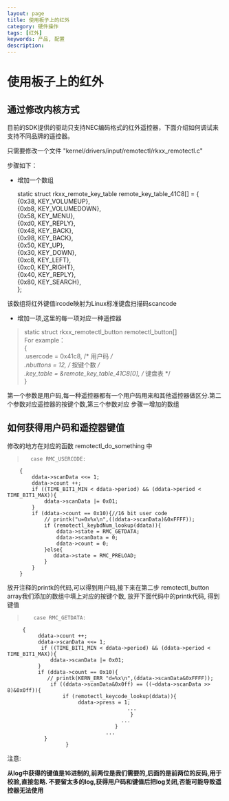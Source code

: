 ```yaml
---
layout: page
title: 使用板子上的红外
category: 硬件操作
tags: [红外]
keywords: 产品, 配置
description:
---
```


# 使用板子上的红外  

## 通过修改内核方式  

目前的SDK提供的驱动只支持NEC编码格式的红外遥控器，下面介绍如何调试来支持不同品牌的遥控器。 

只需要修改一个文件 "kernel/drivers/input/remotectl/rkxx_remotectl.c"  

步骤如下：  

* 增加一个数组  

	static struct rkxx_remote_key_table remote_key_table_41C8[] = {  
		{0x38, KEY_VOLUMEUP},  
		{0xb8, KEY_VOLUMEDOWN},  
		{0x58, KEY_MENU},  
		{0xd0, KEY_REPLY},  
		{0x48, KEY_BACK},  
		{0x98, KEY_BACK},  
		{0x50, KEY_UP},  
		{0x30, KEY_DOWN},  
		{0xc8, KEY_LEFT},  
		{0xc0, KEY_RIGHT},  
		{0x40, KEY_REPLY},  
		{0x80, KEY_SEARCH},   
	};  

该数组将红外键值ircode映射为Linux标准键盘扫描码scancode  


* 增加一项,这里的每一项对应一种遥控器  

>  	static struct rkxx_remotectl_button remotectl_button[]  
   For example：  
      {  
          .usercode = 0x41c8, /* 用户码 */  
          .nbuttons = 12,    /* 按键个数 */  
          .key_table = &remote_key_table_41C8[0], /* 键盘表 */  
      }  

第一个参数是用户码,每一种遥控器都有一个用户码用来和其他遥控器做区分.第二个参数对应遥控器的按键个数,第三个参数对应   步骤一增加的数组  

## 如何获得用户码和遥控器键值  

修改的地方在对应的函数 remotectl_do_something 中

>   	case RMC_USERCODE:  
	    {  
	        ddata->scanData <<= 1;  
	        ddata->count ++;  
	        if ((TIME_BIT1_MIN < ddata->period) && (ddata->period < TIME_BIT1_MAX)){  
	            ddata->scanData |= 0x01;  
	        }  
	        if (ddata->count == 0x10){//16 bit user code  
	            // printk("u=0x%x\n",((ddata->scanData)&0xFFFF));  
	            if (remotectl_keybdNum_lookup(ddata)){  
	                ddata->state = RMC_GETDATA;  
	                ddata->scanData = 0;  
	                ddata->count = 0;  
	            }else{  
	               ddata->state = RMC_PRELOAD;  
	            }  
	        }  
	    }  

放开注释的printk的代码,可以得到用户码,接下来在第二步 remotectl_button array我们添加的数组中填上对应的按键个数,  放开下面代码中的printk代码, 得到键值  

>        case RMC_GETDATA:  
	     {  
	          ddata->count ++;  
	          ddata->scanData <<= 1;  
	           if ((TIME_BIT1_MIN < ddata->period) && (ddata->period < TIME_BIT1_MAX)){  
	              ddata->scanData |= 0x01;  
	          }	  
	          if (ddata->count == 0x10){  
	             // printk(KERN_ERR "d=%x\n",(ddata->scanData&0xFFFF));  
	              if ((ddata->scanData&0x0ff) == ((~ddata->scanData >> 8)&0x0ff)){  
	                  if (remotectl_keycode_lookup(ddata)){  
	                       ddata->press = 1;  
	                                       ...  
	                                        }  
	                                     ...  
	                                   }  
	                                ...  
				}  
	                   }  

注意:  

**从log中获得的键值是16进制的,前两位是我们需要的,后面的是前两位的反码,用于校验,直接忽略.
不要留太多的log,获得用户码和键值后把log关闭,否能可能导致遥控器无法使用**  
